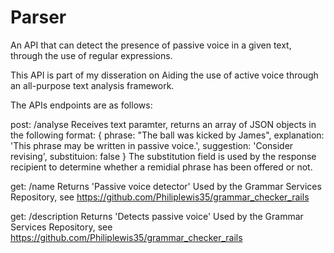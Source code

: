 # Parser
An API that can detect the presence of passive voice in a given text, through the use of regular expressions.

This API is part of my disseration on Aiding the use of active voice through an all-purpose text analysis framework.

The APIs endpoints are as follows:

post: /analyse
Receives text paramter, returns an array of JSON objects in the following format:
{
                phrase: "The ball was kicked by James",
                explanation: 'This phrase may be written in passive voice.',
                suggestion: 'Consider revising',
                substituion: false
}
The substitution field is used by the response recipient to determine whether a remidial phrase has been offered or not.

get: /name 
Returns 'Passive voice detector'
Used by the Grammar Services Repository, see https://github.com/Philiplewis35/grammar_checker_rails

get: /description
Returns 'Detects passive voice'
Used by the Grammar Services Repository, see https://github.com/Philiplewis35/grammar_checker_rails
